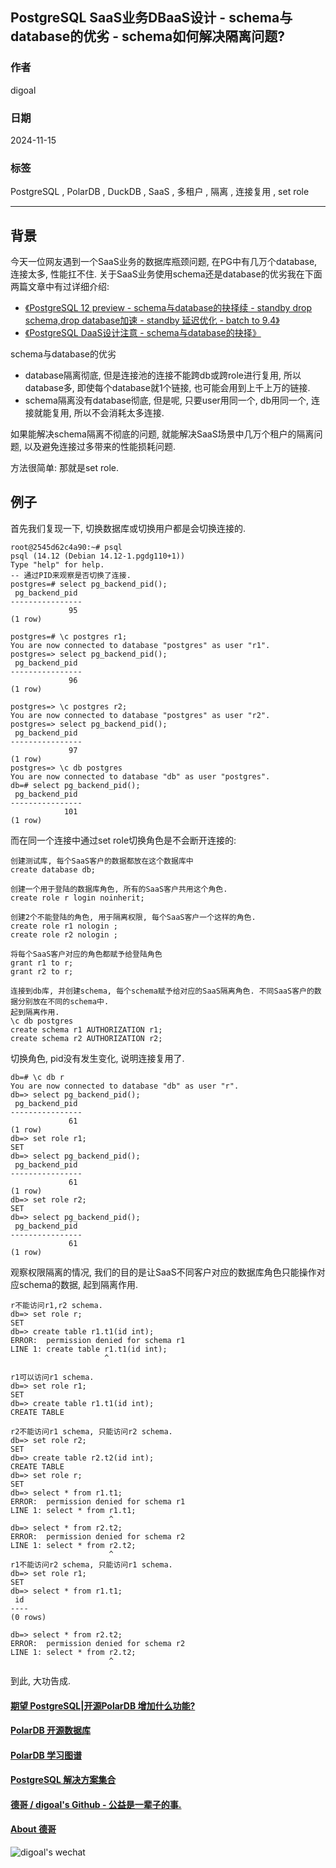 ## PostgreSQL SaaS业务DBaaS设计 - schema与database的优劣 - schema如何解决隔离问题?   
                                                                          
### 作者                                                               
digoal                                                                 
                                                                                 
### 日期                                                                               
2024-11-15                                              
                                        
### 标签                                                             
PostgreSQL , PolarDB , DuckDB , SaaS , 多租户 , 隔离 , 连接复用 , set role         
                                                                                                     
----                                                                              
                                                                                            
## 背景  
今天一位网友遇到一个SaaS业务的数据库瓶颈问题, 在PG中有几万个database, 连接太多, 性能扛不住. 关于SaaS业务使用schema还是database的优劣我在下面两篇文章中有过详细介绍:   
- [《PostgreSQL 12 preview - schema与database的抉择续 - standby drop schema,drop database加速 - standby 延迟优化 - batch to 9.4》](../201903/20190331_02.md)    
- [《PostgreSQL DaaS设计注意 - schema与database的抉择》](../201610/20161012_01.md)    
  
schema与database的优劣  
- database隔离彻底, 但是连接池的连接不能跨db或跨role进行复用, 所以database多, 即使每个database就1个链接, 也可能会用到上千上万的链接.   
- schema隔离没有database彻底, 但是呢, 只要user用同一个, db用同一个, 连接就能复用, 所以不会消耗太多连接.  
  
如果能解决schema隔离不彻底的问题, 就能解决SaaS场景中几万个租户的隔离问题, 以及避免连接过多带来的性能损耗问题.    
  
方法很简单: 那就是set role.  
  
## 例子  
首先我们复现一下, 切换数据库或切换用户都是会切换连接的.     
```  
root@2545d62c4a90:~# psql  
psql (14.12 (Debian 14.12-1.pgdg110+1))  
Type "help" for help.  
-- 通过PID来观察是否切换了连接.   
postgres=# select pg_backend_pid();  
 pg_backend_pid   
----------------  
             95    
(1 row)  
  
postgres=# \c postgres r1;  
You are now connected to database "postgres" as user "r1".  
postgres=> select pg_backend_pid();  
 pg_backend_pid   
----------------  
             96  
(1 row)  
  
postgres=> \c postgres r2;  
You are now connected to database "postgres" as user "r2".  
postgres=> select pg_backend_pid();  
 pg_backend_pid   
----------------  
             97  
(1 row)  
postgres=> \c db postgres   
You are now connected to database "db" as user "postgres".  
db=# select pg_backend_pid();  
 pg_backend_pid   
----------------  
            101  
(1 row)  
```  
  
而在同一个连接中通过set role切换角色是不会断开连接的:     
```  
创建测试库, 每个SaaS客户的数据都放在这个数据库中  
create database db;  
  
创建一个用于登陆的数据库角色, 所有的SaaS客户共用这个角色.  
create role r login noinherit;  
  
创建2个不能登陆的角色, 用于隔离权限, 每个SaaS客户一个这样的角色.     
create role r1 nologin ;  
create role r2 nologin ;  
  
将每个SaaS客户对应的角色都赋予给登陆角色  
grant r1 to r;  
grant r2 to r;  
  
连接到db库, 并创建schema, 每个schema赋予给对应的SaaS隔离角色. 不同SaaS客户的数据分别放在不同的schema中.    
起到隔离作用.  
\c db postgres  
create schema r1 AUTHORIZATION r1;  
create schema r2 AUTHORIZATION r2;  
```  
  
切换角色, pid没有发生变化, 说明连接复用了.  
```  
db=# \c db r  
You are now connected to database "db" as user "r".  
db=> select pg_backend_pid();  
 pg_backend_pid   
----------------  
             61  
(1 row)  
db=> set role r1;  
SET  
db=> select pg_backend_pid();  
 pg_backend_pid   
----------------  
             61  
(1 row)  
db=> set role r2;  
SET  
db=> select pg_backend_pid();  
 pg_backend_pid   
----------------  
             61  
(1 row)  
```  
  
观察权限隔离的情况, 我们的目的是让SaaS不同客户对应的数据库角色只能操作对应schema的数据, 起到隔离作用.  
```  
r不能访问r1,r2 schema.  
db=> set role r;  
SET  
db=> create table r1.t1(id int);  
ERROR:  permission denied for schema r1  
LINE 1: create table r1.t1(id int);  
                     ^  
  
r1可以访问r1 schema.  
db=> set role r1;  
SET  
db=> create table r1.t1(id int);  
CREATE TABLE  
  
r2不能访问r1 schema, 只能访问r2 schema.   
db=> set role r2;  
SET  
db=> create table r2.t2(id int);  
CREATE TABLE  
db=> set role r;  
SET  
db=> select * from r1.t1;  
ERROR:  permission denied for schema r1  
LINE 1: select * from r1.t1;  
                      ^  
db=> select * from r2.t2;  
ERROR:  permission denied for schema r2  
LINE 1: select * from r2.t2;  
                      ^  
r1不能访问r2 schema, 只能访问r1 schema.   
db=> set role r1;  
SET  
db=> select * from r1.t1;  
 id   
----  
(0 rows)  
  
db=> select * from r2.t2;  
ERROR:  permission denied for schema r2  
LINE 1: select * from r2.t2;  
                      ^  
```  
  
到此, 大功告成.  
  
  
  
#### [期望 PostgreSQL|开源PolarDB 增加什么功能?](https://github.com/digoal/blog/issues/76 "269ac3d1c492e938c0191101c7238216")
  
  
#### [PolarDB 开源数据库](https://openpolardb.com/home "57258f76c37864c6e6d23383d05714ea")
  
  
#### [PolarDB 学习图谱](https://www.aliyun.com/database/openpolardb/activity "8642f60e04ed0c814bf9cb9677976bd4")
  
  
#### [PostgreSQL 解决方案集合](../201706/20170601_02.md "40cff096e9ed7122c512b35d8561d9c8")
  
  
#### [德哥 / digoal's Github - 公益是一辈子的事.](https://github.com/digoal/blog/blob/master/README.md "22709685feb7cab07d30f30387f0a9ae")
  
  
#### [About 德哥](https://github.com/digoal/blog/blob/master/me/readme.md "a37735981e7704886ffd590565582dd0")
  
  
![digoal's wechat](../pic/digoal_weixin.jpg "f7ad92eeba24523fd47a6e1a0e691b59")
  
